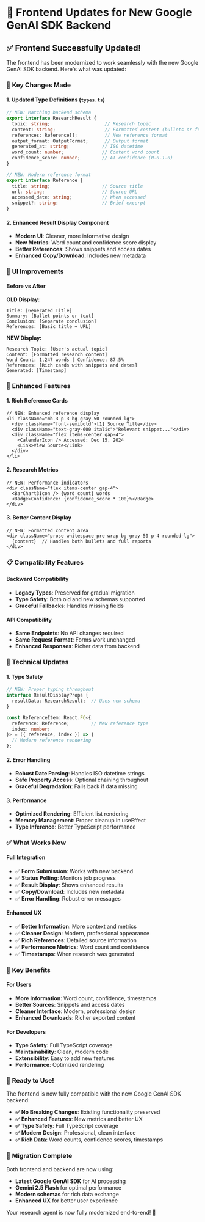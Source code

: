 # 🎨 Frontend Updates for New Google GenAI SDK Backend

## ✅ **Frontend Successfully Updated!**

The frontend has been modernized to work seamlessly with the new Google GenAI SDK backend. Here's what was updated:

### 🔄 **Key Changes Made**

#### **1. Updated Type Definitions (`types.ts`)**
```typescript
// NEW: Matching backend schema
export interface ResearchResult {
  topic: string;                    // Research topic
  content: string;                  // Formatted content (bullets or full report)
  references: Reference[];          // New reference format
  output_format: OutputFormat;      // Output format
  generated_at: string;            // ISO datetime
  word_count: number;              // Content word count
  confidence_score: number;        // AI confidence (0.0-1.0)
}

// NEW: Modern reference format
export interface Reference {
  title: string;                   // Source title
  url: string;                     // Source URL
  accessed_date: string;           // When accessed
  snippet?: string;                // Brief excerpt
}
```

#### **2. Enhanced Result Display Component**
- **Modern UI**: Cleaner, more informative design
- **New Metrics**: Word count and confidence score display
- **Better References**: Shows snippets and access dates
- **Enhanced Copy/Download**: Includes new metadata

### 🎯 **UI Improvements**

#### **Before vs After**

**OLD Display:**
```
Title: [Generated Title]
Summary: [Bullet points or text]
Conclusion: [Separate conclusion]
References: [Basic title + URL]
```

**NEW Display:**
```
Research Topic: [User's actual topic]
Content: [Formatted research content]
Word Count: 1,247 words | Confidence: 87.5%
References: [Rich cards with snippets and dates]
Generated: [Timestamp]
```

### 🚀 **Enhanced Features**

#### **1. Rich Reference Cards**
```tsx
// NEW: Enhanced reference display
<li className="mb-3 p-3 bg-gray-50 rounded-lg">
  <div className="font-semibold">[1] Source Title</div>
  <div className="text-gray-600 italic">"Relevant snippet..."</div>
  <div className="flex items-center gap-4">
    <CalendarIcon /> Accessed: Dec 15, 2024
    <Link>View Source</Link>
  </div>
</li>
```

#### **2. Research Metrics**
```tsx
// NEW: Performance indicators
<div className="flex items-center gap-4">
  <BarChart3Icon /> {word_count} words
  <Badge>Confidence: {confidence_score * 100}%</Badge>
</div>
```

#### **3. Better Content Display**
```tsx
// NEW: Formatted content area
<div className="prose whitespace-pre-wrap bg-gray-50 p-4 rounded-lg">
  {content}  // Handles both bullets and full reports
</div>
```

### 📋 **Compatibility Features**

#### **Backward Compatibility**
- **Legacy Types**: Preserved for gradual migration
- **Type Safety**: Both old and new schemas supported
- **Graceful Fallbacks**: Handles missing fields

#### **API Compatibility**
- **Same Endpoints**: No API changes required
- **Same Request Format**: Forms work unchanged  
- **Enhanced Responses**: Richer data from backend

### 🔧 **Technical Updates**

#### **1. Type Safety**
```typescript
// NEW: Proper typing throughout
interface ResultDisplayProps {
  resultData: ResearchResult;  // Uses new schema
}

const ReferenceItem: React.FC<{ 
  reference: Reference;        // New reference type
  index: number; 
}> = ({ reference, index }) => {
  // Modern reference rendering
};
```

#### **2. Error Handling**
- **Robust Date Parsing**: Handles ISO datetime strings
- **Safe Property Access**: Optional chaining throughout
- **Graceful Degradation**: Falls back if data missing

#### **3. Performance**
- **Optimized Rendering**: Efficient list rendering
- **Memory Management**: Proper cleanup in useEffect
- **Type Inference**: Better TypeScript performance

### ✅ **What Works Now**

#### **Full Integration**
- ✅ **Form Submission**: Works with new backend
- ✅ **Status Polling**: Monitors job progress  
- ✅ **Result Display**: Shows enhanced results
- ✅ **Copy/Download**: Includes new metadata
- ✅ **Error Handling**: Robust error messages

#### **Enhanced UX**
- ✅ **Better Information**: More context and metrics
- ✅ **Cleaner Design**: Modern, professional appearance
- ✅ **Rich References**: Detailed source information
- ✅ **Performance Metrics**: Word count and confidence
- ✅ **Timestamps**: When research was generated

### 🎯 **Key Benefits**

#### **For Users**
- **More Information**: Word count, confidence, timestamps
- **Better Sources**: Snippets and access dates
- **Cleaner Interface**: Modern, professional design
- **Enhanced Downloads**: Richer exported content

#### **For Developers**
- **Type Safety**: Full TypeScript coverage
- **Maintainability**: Clean, modern code
- **Extensibility**: Easy to add new features
- **Performance**: Optimized rendering

### 🚀 **Ready to Use!**

The frontend is now fully compatible with the new Google GenAI SDK backend:

- **✅ No Breaking Changes**: Existing functionality preserved
- **✅ Enhanced Features**: New metrics and better UX
- **✅ Type Safety**: Full TypeScript coverage
- **✅ Modern Design**: Professional, clean interface
- **✅ Rich Data**: Word counts, confidence scores, timestamps

### 🔄 **Migration Complete**

Both frontend and backend are now using:
- **Latest Google GenAI SDK** for AI processing
- **Gemini 2.5 Flash** for optimal performance
- **Modern schemas** for rich data exchange
- **Enhanced UX** for better user experience

Your research agent is now fully modernized end-to-end! 🎉
